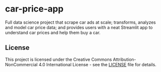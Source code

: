 # car-price-app
Full data science project that scrape car ads at scale; transforms, analyzes and model car price data; and provides users with a neat Streamlit app to understand car prices and help them buy a car.


## License

This project is licensed under the Creative Commons Attribution-NonCommercial 4.0 International License - see the [LICENSE](LICENSE) file for details.
